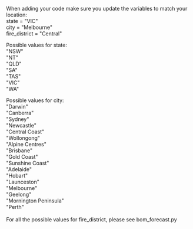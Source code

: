 When adding your code make sure you update the variables to match your location:<br>
    state = "VIC"<br>
    city = "Melbourne"<br>
    fire_district = "Central"<br>
    
Possible values for state:<br>
    "NSW"<br>
    "NT"<br>
    "QLD"<br>
    "SA"<br>
    "TAS"<br>
    "VIC"<br>
    "WA"<br>

Possible values for city:<br>
    "Darwin"<br>
    "Canberra"<br>
    "Sydney"<br>
    "Newcastle"<br>
    "Central Coast"<br>
    "Wollongong"<br>
    "Alpine Centres"<br>
    "Brisbane"<br>
    "Gold Coast"<br>
    "Sunshine Coast"<br>
    "Adelaide"<br>
    "Hobart"<br>
    "Launceston"<br>
    "Melbourne"<br>
    "Geelong"<br>
    "Mornington Peninsula"<br>
    "Perth"<br>
    <br>
For all the possible values for fire_district, please see bom_forecast.py
